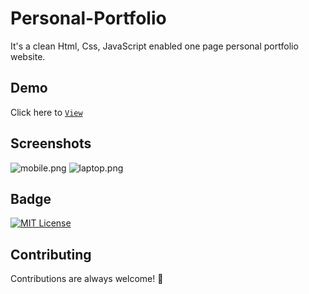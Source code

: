 # Personal-Portfolio

It's a clean Html, Css, JavaScript enabled one page personal portfolio website.

## Demo 
Click here to [`View`](https://rakeshid03.github.io/Personal-Portfolio/)

## Screenshots

![mobile.png](https://i.postimg.cc/x10vpfcF/mobile.png)
![laptop.png](https://i.postimg.cc/VsCWdZx4/laptop.png)

## Badge

[![MIT License](https://img.shields.io/badge/License-MIT-green.svg)](https://github.com/rakeshid03/Personal-Portfolio/blob/340a3320dc3b0994fb5bbfa2524c0c13621bbd18/LICENSE)

## Contributing
Contributions are always welcome! 💙
